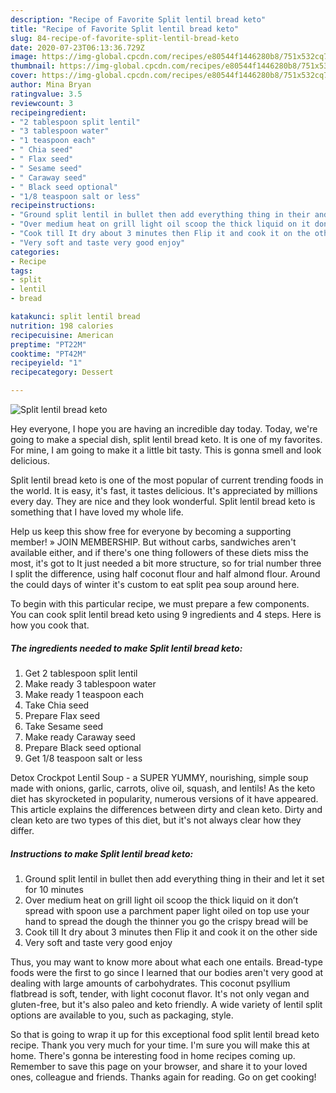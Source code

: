```yaml
---
description: "Recipe of Favorite Split lentil bread keto"
title: "Recipe of Favorite Split lentil bread keto"
slug: 84-recipe-of-favorite-split-lentil-bread-keto
date: 2020-07-23T06:13:36.729Z
image: https://img-global.cpcdn.com/recipes/e80544f1446280b8/751x532cq70/split-lentil-bread-keto-recipe-main-photo.jpg
thumbnail: https://img-global.cpcdn.com/recipes/e80544f1446280b8/751x532cq70/split-lentil-bread-keto-recipe-main-photo.jpg
cover: https://img-global.cpcdn.com/recipes/e80544f1446280b8/751x532cq70/split-lentil-bread-keto-recipe-main-photo.jpg
author: Mina Bryan
ratingvalue: 3.5
reviewcount: 3
recipeingredient:
- "2 tablespoon split lentil"
- "3 tablespoon water"
- "1 teaspoon each"
- " Chia seed"
- " Flax seed"
- " Sesame seed"
- " Caraway seed"
- " Black seed optional"
- "1/8 teaspoon salt or less"
recipeinstructions:
- "Ground split lentil in bullet then add everything thing in their and let it set for 10 minutes"
- "Over medium heat on grill light oil scoop the thick liquid on it don’t spread with spoon use a parchment paper light oiled on top use your hand to spread the dough the thinner you go the crispy bread will be"
- "Cook till It dry about 3 minutes then Flip it and cook it on the other side"
- "Very soft and taste very good enjoy"
categories:
- Recipe
tags:
- split
- lentil
- bread

katakunci: split lentil bread 
nutrition: 198 calories
recipecuisine: American
preptime: "PT22M"
cooktime: "PT42M"
recipeyield: "1"
recipecategory: Dessert

---
```



![Split lentil bread keto](https://img-global.cpcdn.com/recipes/e80544f1446280b8/751x532cq70/split-lentil-bread-keto-recipe-main-photo.jpg)

Hey everyone, I hope you are having an incredible day today. Today, we're going to make a special dish, split lentil bread keto. It is one of my favorites. For mine, I am going to make it a little bit tasty. This is gonna smell and look delicious.

Split lentil bread keto is one of the most popular of current trending foods in the world. It is easy, it's fast, it tastes delicious. It's appreciated by millions every day. They are nice and they look wonderful. Split lentil bread keto is something that I have loved my whole life.

Help us keep this show free for everyone by becoming a supporting member! » JOIN MEMBERSHIP. But without carbs, sandwiches aren&#39;t available either, and if there&#39;s one thing followers of these diets miss the most, it&#39;s got to It just needed a bit more structure, so for trial number three I split the difference, using half coconut flour and half almond flour. Around the could days of winter it&#39;s custom to eat split pea soup around here.


To begin with this particular recipe, we must prepare a few components. You can cook split lentil bread keto using 9 ingredients and 4 steps. Here is how you cook that.

<!--inarticleads1-->

##### The ingredients needed to make Split lentil bread keto:

1. Get 2 tablespoon split lentil
1. Make ready 3 tablespoon water
1. Make ready 1 teaspoon each
1. Take  Chia seed
1. Prepare  Flax seed
1. Take  Sesame seed
1. Make ready  Caraway seed
1. Prepare  Black seed optional
1. Get 1/8 teaspoon salt or less


Detox Crockpot Lentil Soup - a SUPER YUMMY, nourishing, simple soup made with onions, garlic, carrots, olive oil, squash, and lentils! As the keto diet has skyrocketed in popularity, numerous versions of it have appeared. This article explains the differences between dirty and clean keto. Dirty and clean keto are two types of this diet, but it&#39;s not always clear how they differ. 

<!--inarticleads2-->

##### Instructions to make Split lentil bread keto:

1. Ground split lentil in bullet then add everything thing in their and let it set for 10 minutes
1. Over medium heat on grill light oil scoop the thick liquid on it don’t spread with spoon use a parchment paper light oiled on top use your hand to spread the dough the thinner you go the crispy bread will be
1. Cook till It dry about 3 minutes then Flip it and cook it on the other side
1. Very soft and taste very good enjoy


Thus, you may want to know more about what each one entails. Bread-type foods were the first to go since I learned that our bodies aren&#39;t very good at dealing with large amounts of carbohydrates. This coconut psyllium flatbread is soft, tender, with light coconut flavor. It&#39;s not only vegan and gluten-free, but it&#39;s also paleo and keto friendly. A wide variety of lentil split options are available to you, such as packaging, style. 

So that is going to wrap it up for this exceptional food split lentil bread keto recipe. Thank you very much for your time. I'm sure you will make this at home. There's gonna be interesting food in home recipes coming up. Remember to save this page on your browser, and share it to your loved ones, colleague and friends. Thanks again for reading. Go on get cooking!
